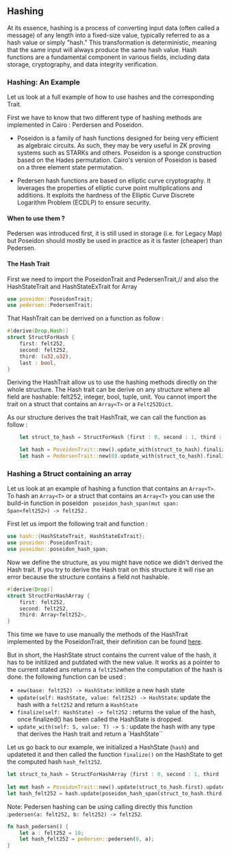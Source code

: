 ## Hashing

At its essence, hashing is a process of converting input data (often called a message) of any length into a fixed-size value, typically referred to as a hash value or simply "hash." This transformation is deterministic, meaning that the same input will always produce the same hash value. Hash functions are a fundamental component in various fields, including data storage, cryptography, and data integrity verification.

### Hashing: An Example

Let us look at a full example of how to use hashes and the corresponding Trait.

First we have to know that two different type of hashing methods are implemented in Cairo : Perdersen and Poseidon.

 - Poseidon is a family of hash functions designed for being very efficient as algebraic circuits. As such, they may be very useful in ZK proving systems such as STARKs and others. Poseidon is a sponge construction based on the Hades permutation. Cairo's version of Poseidon is based on a three element state permutation.

- Pedersen hash functions are based on elliptic curve cryptography. It leverages the properties of elliptic curve point multiplications and additions. It exploits the hardness of the Elliptic Curve Discrete Logarithm Problem (ECDLP) to ensure security.


#### When to use them ?

Pedersen was introduced first, it is still used in storage (i.e. for Legacy Map) but Poseidon should mostly be used in practice as it is faster (cheaper) than Pedersen.


#### The Hash Trait

First we need to import the PoseidonTrait and PedersenTrait,// and also the HashStateTrait and HashStateExTrait for Array
```rust
use poseidon::PoseidonTrait;
use pedersen::PedersenTrait;
```


That HashTrait can be derrived on a function as follow :

```rust
#[derive(Drop,Hash)]
struct StructForHash {
    first: felt252,
    second: felt252,
    third: (u32,u32),
    last : bool,
}
```

Deriving the HashTrait allow us to use the hashing methods directly on the whole structure. The Hash trait can be derive on any 
structure where all field are hashable: felt252, integer, bool, tuple, unit. You cannot import the trait on a struct that contains an `Array<T>` or a `Felt252Dict`.

As our structure derives the trait HashTrait, we can call the function as follow :

```rust
    let struct_to_hash = StructForHash {first : 0, second : 1, third : (1,2), last : false};

    let hash = PoseidonTrait::new().update_with(struct_to_hash).finalize();
    let hash = PedersenTrait::new(0).update_with(struct_to_hash).finalize();

```

### Hashing a Struct containing an array

Let us look at an example of hashing a function that contains an `Array<T>`.
To hash an `Array<T>` or a struct that contains an `Array<T>` you can use the build-in function in poseidon 
` poseidon_hash_span(mut span: Span<felt252>) -> felt252` .

First let us import the following trait and function :

```rust
use hash::{HashStateTrait, HashStateExTrait};
use poseidon::PoseidonTrait;
use poseidon::poseidon_hash_span;
```

Now we define the structure, as you might have notice we didn't derived the Hash trait. If you try to derive the 
Hash trait on this structure it will rise an error because the structure contains a field not hashable.

```rust
#[derive(Drop)]
struct StructForHashArray {
    first: felt252,
    second: felt252,
    third: Array<felt252>,
}
```
This time we have to use manually the methods of the HashTrait implemented by the PoseidonTrait, their definition can be found [here](https://github.com/starkware-libs/cairo/blob/775b4f84e705293ded7b7cc203650eb983246842/corelib/src/poseidon.cairo).

But in short, the HashState struct contains the current value of the hash, it has to be initilized and putdated with the new value. It works as a pointer to the current stated ans returns a `felt252`when the computation of the hash is done. the following function can be used : 

- `new(base: felt252) -> HashState`: initilize a new hash state
- `update(self: HashState, value: felt252) -> HashState`: update the hash with a `felt252` and return a `HashState` 
- `finalize(self: HashState) -> felt252` : returns the value of the hash, once finalized() has been called the HashState is dropped.
- `update_with(self: S, value: T) -> S` : update the hash with any type that derives the Hash trait and return a `HashState``


Let us go back to our example, we initialized a HashState (`hash`) and updateted it and then called the function `finalize()` on the 
HashState to get the computed hash `hash_felt252`.

```rust
let struct_to_hash = StructForHashArray {first : 0, second : 1, third : array![1, 2, 3, 4, 5]};
    
let mut hash = PoseidonTrait::new().update(struct_to_hash.first).update(struct_to_hash.second);
let hash_felt252 = hash.update(poseidon_hash_span(struct_to_hash.third.span())).finalize();

```



Note: Pedersen hashing can be using calling directly this function :`pedersen(a: felt252, b: felt252) -> felt252`.

```rust
fn hash_pedersen() {
    let a : felt252 = 10;
    let hash_felt252 = pedersen::pedersen(0, a);
}
```
